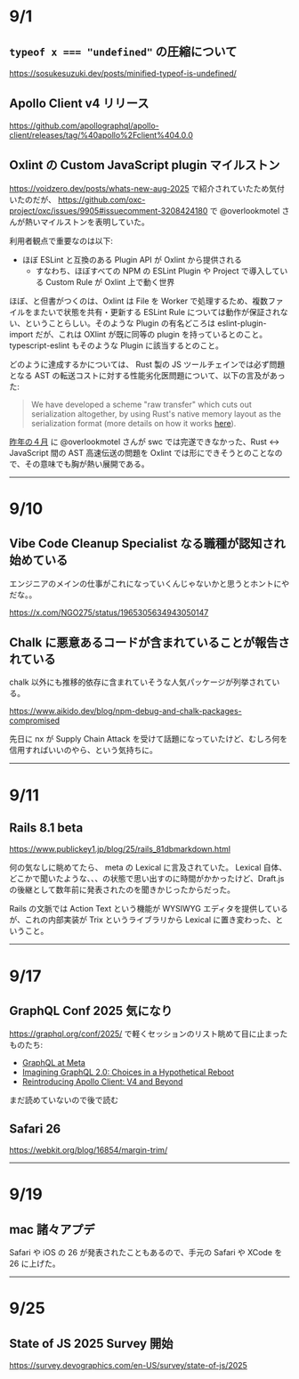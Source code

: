 # 9/1

## `typeof x === "undefined"` の圧縮について

https://sosukesuzuki.dev/posts/minified-typeof-is-undefined/

## Apollo Client v4 リリース

https://github.com/apollographql/apollo-client/releases/tag/%40apollo%2Fclient%404.0.0

## Oxlint の Custom JavaScript plugin マイルストン

https://voidzero.dev/posts/whats-new-aug-2025 で紹介されていたため気付いたのだが、 https://github.com/oxc-project/oxc/issues/9905#issuecomment-3208424180 で @overlookmotel さんが熱いマイルストンを表明していた。

利用者観点で重要なのは以下:

- ほぼ ESLint と互換のある Plugin API が Oxlint から提供される
  - すなわち、ほぼすべての NPM の ESLint Plugin や Project で導入している Custom Rule が Oxlint 上で動く世界

ほぼ、と但書がつくのは、Oxlint は File を Worker で処理するため、複数ファイルをまたいで状態を共有・更新する ESLint Rule については動作が保証されない、ということらしい。そのような Plugin の有名どころは eslint-plugin-import だが、これは OXlint が既に同等の plugin を持っているとのこと。typescript-eslint もそのような Plugin に該当するとのこと。

どのように達成するかについては、 Rust 製の JS ツールチェインでは必ず問題となる AST の転送コストに対する性能劣化医問題について、以下の言及があった:

> We have developed a scheme "raw transfer" which cuts out serialization altogether, by using Rust's native memory layout as the serialization format (more details on how it works [here](https://github.com/oxc-project/oxc/issues/2409)).

[昨年の４月](202404.md#vite-rolldown-あるいは-oxidation-と-swc) に @overlookmotel さんが swc では完遂できなかった、Rust <-> JavaScript 間の AST 高速伝送の問題を Oxlint では形にできそうとのことなので、その意味でも胸が熱い展開である。

---

# 9/10

## Vibe Code Cleanup Specialist なる職種が認知され始めている

エンジニアのメインの仕事がこれになっていくんじゃないかと思うとホントにやだな。。

https://x.com/NGO275/status/1965305634943050147

## Chalk に悪意あるコードが含まれていることが報告されている

chalk 以外にも推移的依存に含まれていそうな人気パッケージが列挙されている。

https://www.aikido.dev/blog/npm-debug-and-chalk-packages-compromised

先日に nx が Supply Chain Attack を受けて話題になっていたけど、むしろ何を信用すればいいのやら、という気持ちに。

---

# 9/11

## Rails 8.1 beta

https://www.publickey1.jp/blog/25/rails_81dbmarkdown.html

何の気なしに眺めてたら、 meta の Lexical に言及されていた。
Lexical 自体、どこかで聞いたような、、、の状態で思い出すのに時間がかかったけど、Draft.js の後継として数年前に発表されたのを聞きかじったからだった。

Rails の文脈では Action Text という機能が WYSIWYG エディタを提供しているが、これの内部実装が Trix というライブラリから Lexical に置き変わった、ということ。

---

# 9/17

## GraphQL Conf 2025 気になり

https://graphql.org/conf/2025/ で軽くセッションのリスト眺めて目に止まったものたち:

- [GraphQL at Meta](https://graphql.org/conf/2025/schedule/4eec1d8993f89f5599949ae4fbfa4581/?name=Keynote:%20GraphQL%20at%20Meta%20-%20Jordan%20Eldredge,%20Software%20Engineer,%20Meta)
- [Imagining GraphQL 2.0: Choices in a Hypothetical Reboot](https://graphql.org/conf/2025/schedule/ad5afe76bbdfd270a14cbee25d11bd40/?name=Imagining%20GraphQL%202.0:%20Choices%20in%20a%20Hypothetical%20Reboot%20-%20Kewei%20Qu%20&%20Curtis%20Li,%20Meta;%20Benjie%20Gillam,%20Graphile;%20Martin%20Bonnin,%20Apollo)
- [Reintroducing Apollo Client: V4 and Beyond](https://graphql.org/conf/2025/schedule/efe5aee612551209ba413d57d3ddbb4e/?name=Reintroducing%20Apollo%20Client:%20V4%20and%20Beyond%20-%20Lenz%20Weber-Tronic,%20Apollo%20GraphQL)

まだ読めていないので後で読む

## Safari 26

https://webkit.org/blog/16854/margin-trim/

---

# 9/19

## mac 諸々アプデ

Safari や iOS の 26 が発表されたこともあるので、手元の Safari や XCode を 26 に上げた。

---

# 9/25

## State of JS 2025 Survey 開始

https://survey.devographics.com/en-US/survey/state-of-js/2025
